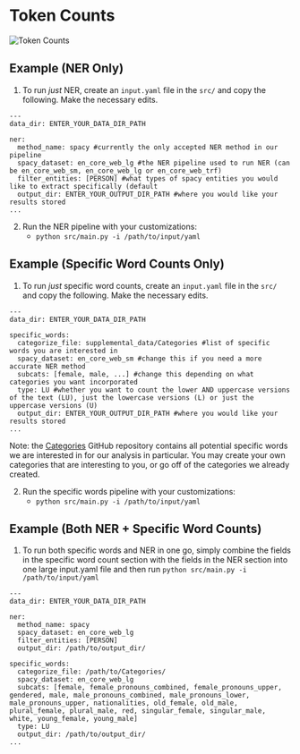 # Token Counts
![Token Counts](https://github.com/miielab/TokenCounts/workflows/Token%20Counts/badge.svg)


## Example (NER Only)
1. To run *just* NER, create an `input.yaml` file in the `src/` and copy the following. Make the necessary edits.
```
---
data_dir: ENTER_YOUR_DATA_DIR_PATH

ner:
  method_name: spacy #currently the only accepted NER method in our pipeline
  spacy_dataset: en_core_web_lg #the NER pipeline used to run NER (can be en_core_web_sm, en_core_web_lg or en_core_web_trf)
  filter_entities: [PERSON] #what types of spacy entities you would like to extract specifically (default 
  output_dir: ENTER_YOUR_OUTPUT_DIR_PATH #where you would like your results stored
...

```
2. Run the NER pipeline with your customizations:
    - `python src/main.py -i /path/to/input/yaml`

## Example (Specific Word Counts Only)
1. To run *just* specific word counts, create an `input.yaml` file in the `src/` and copy the following. Make the necessary edits.
```
---
data_dir: ENTER_YOUR_DATA_DIR_PATH

specific_words:
  categorize_file: supplemental_data/Categories #list of specific words you are interested in
  spacy_dataset: en_core_web_sm #change this if you need a more accurate NER method
  subcats: [female, male, ...] #change this depending on what categories you want incorporated
  type: LU #whether you want to count the lower AND uppercase versions of the text (LU), just the lowercase versions (L) or just the uppercase versions (U)
  output_dir: ENTER_YOUR_OUTPUT_DIR_PATH #where you would like your results stored
...
```
Note: the [Categories](https://github.com/miielab/Categories) GitHub repository contains all potential specific words we are interested in for our analysis in particular. You may create your own categories that are interesting to you, or go off of the categories we already created. 

2. Run the specific words pipeline with your customizations:
    - `python src/main.py -i /path/to/input/yaml`


## Example (Both NER + Specific Word Counts)
1. To run both specific words and NER in one go, simply combine the fields in the specific word count section with the fields in the NER section into one large input.yaml file and then run `python src/main.py -i /path/to/input/yaml`

```
---
data_dir: ENTER_YOUR_DATA_DIR_PATH

ner:
  method_name: spacy 
  spacy_dataset: en_core_web_lg 
  filter_entities: [PERSON] 
  output_dir: /path/to/output_dir/

specific_words:
  categorize_file: /path/to/Categories/ 
  spacy_dataset: en_core_web_lg 
  subcats: [female, female_pronouns_combined, female_pronouns_upper, gendered, male, male_pronouns_combined, male_pronouns_lower, male_pronouns_upper, nationalities, old_female, old_male, plural_female, plural_male, red, singular_female, singular_male, white, young_female, young_male] 
  type: LU 
  output_dir: /path/to/output_dir/
...
````
